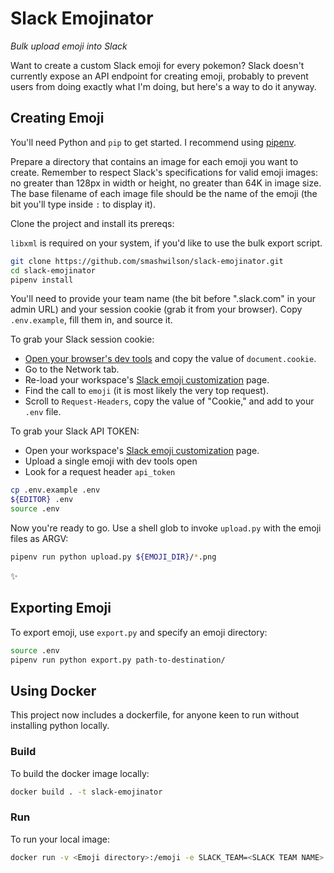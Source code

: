 # Slack Emojinator

*Bulk upload emoji into Slack*

Want to create a custom Slack emoji for every pokemon? Slack doesn't currently expose an API endpoint for creating emoji, probably to prevent users from doing exactly what I'm doing, but here's a way to do it anyway.

## Creating Emoji

You'll need Python and `pip` to get started. I recommend using [pipenv](https://docs.pipenv.org/).

Prepare a directory that contains an image for each emoji you want to create. Remember to respect Slack's specifications for valid emoji images: no greater than 128px in width or height, no greater than 64K in image size. The base filename of each image file should be the name of the emoji (the bit you'll type inside `:` to display it).

Clone the project and install its prereqs:

`libxml` is required on your system, if you'd like to use the bulk export script.

```bash
git clone https://github.com/smashwilson/slack-emojinator.git
cd slack-emojinator
pipenv install
```

You'll need to provide your team name (the bit before ".slack.com" in your admin URL) and your session cookie (grab it from your browser). Copy `.env.example`, fill them in, and source it.

To grab your Slack session cookie:

* [Open your browser's dev tools](http://webmasters.stackexchange.com/a/77337) and copy the value of `document.cookie`.
* Go to the Network tab.
* Re-load your workspace's [Slack emoji customization](https://my.slack.com/customize/emoji) page.
* Find the call to `emoji` (it is most likely the very top request).
* Scroll to `Request-Headers`, copy the value of "Cookie," and add to your `.env` file.

To grab your Slack API TOKEN:

* Open your workspace's [Slack emoji customization](https://my.slack.com/customize/emoji) page.
* Upload a single emoji with dev tools open
* Look for a request header `api_token`

```bash
cp .env.example .env
${EDITOR} .env
source .env
```

Now you're ready to go. Use a shell glob to invoke `upload.py` with the emoji files as ARGV:

```bash
pipenv run python upload.py ${EMOJI_DIR}/*.png
```

:sparkles:

## Exporting Emoji

To export emoji, use `export.py` and specify an emoji directory:

```bash
source .env
pipenv run python export.py path-to-destination/
```

## Using Docker

This project now includes a dockerfile, for anyone keen to run without installing python locally.

### Build

To build the docker image locally:

```sh
docker build . -t slack-emojinator
```

### Run

To run your local image:

```sh
docker run -v <Emoji directory>:/emoji -e SLACK_TEAM=<SLACK TEAM NAME> -e API_TOKEN="<SLACK API TOKEN>" -e SLACK_COOKIE="<SLACK COOKIE>" slack-emojinator
```
